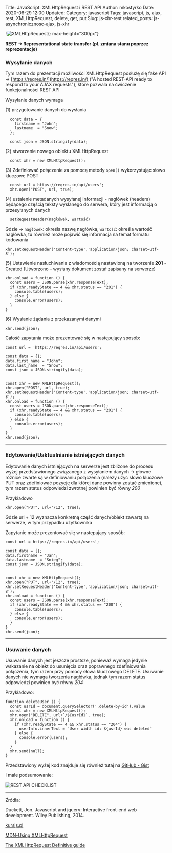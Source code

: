 Title: JavaScript: XMLHttpRequest i REST API
Author: mkostyrko
Date: 2020-06-29 12:00
Updated:
Category: javascript
Tags: javascript, js, ajax, rest, XMLHttpRequest, delete, get, put
Slug: js-xhr-rest
related_posts: js-asynchronicznosc-ajax, js-xhr

!![XMLHttpRequest](https://phpenthusiast.com/theme/assets/images/blog/what_is_rest_api.png?021019a){: max-height="300px"}

**REST -> Representational state transfer (pl. zmiana stanu poprzez reprezentacje)**


### Wysyłanie danych

Tym razem do prezentacji możliwości XMLHttpRequest posłużę się fake API -> [https://reqres.in/](https://reqres.in/) ("A hosted REST-API ready to respond to your AJAX requests"), które pozwala na ćwiczenie funkcjonalności REST API 

Wysyłanie danych wymaga

(1) przygotowanie danych do wysłania 

      const data = {
        firstname = "John";
        lastname  = "Snow";
      };

      const json = JSON.stringify(data);


(2) stworzenie nowego obiektu XMLHttpRequest 

      const xhr = new XMLHttpRequest();

(3) Zdefiniować połączenie za pomocą metody `open()` wykorzystując słowo kluczowe POST 

      const url = https://reqres.in/api/users';
      xhr.open("POST", url, true);

(4) ustalenie metadanych wysyłanej informacji - nagłówek (headera) będącego częścią teksty wysłanego do serwera, który jest informacją o przesyłanych danych 

      setRequestHeader(nagłówek, wartość)
    
Gdzie -> `nagłówek`: określa nazwę nagłówka, `wartość`: określa wartość nagłówka, tu również może pojawić się informacja na temat formatu kodowania

    xhr.setRequestHeader('Content-type','application/json; charset=utf-8');

(5) Ustawienie nasłuchiwania z wiadomością nastawioną na tworzenie **201** - Created (Utworzono – wysłany dokument został zapisany na serwerze)

    xhr.onload = function () {
      const users = JSON.parse(xhr.responseText);
      if (xhr.readyState == 4 && xhr.status == "201") {
        console.table(users);
      } else {
        console.error(users);
      }
    }

(6) Wysłanie żądania z przekazanymi danymi

    xhr.send(json);

Całość zapytania może prezentować się w następujący sposób:

    const url = 'https://reqres.in/api/users';

    const data = {};
    data.first_name = "John";
    data.last_name  = "Snow";
    const json = JSON.stringify(data);


    const xhr = new XMLHttpRequest();
    xhr.open("POST", url, true);
    xhr.setRequestHeader('Content-type','application/json; charset=utf-8');
    xhr.onload = function () {
      const users = JSON.parse(xhr.responseText);
      if (xhr.readyState == 4 && xhr.status == "201") {
        console.table(users);
      } else {
        console.error(users);
      }
    }
    xhr.send(json);

---

### Edytowanie/Uaktualnianie istniejących danych

Edytowanie danych istniejących na serwerze jest zbliżone do procesu wyżej przedstawionego związanego z wysyłaniem danych -> główne różnice zwarte są w definiowaniu połączenia (należy użyć słowo kluczowe PUT oraz zdefiniować pozycję dla której dane powinny zostać zmienione), tym razem status odpowiedzi zwrotnej powinien być równy *200*

Przykładowo 

    xhr.open("PUT", url+'/12', true);

Gdzie url + 12 wyznacza konkretną część danych/obiekt zawartą na serwerze, w tym przypadku użytkownika


Zapytanie może prezentować się w następujący sposób:

    const url = https://reqres.in/api/users';

    const data = {};
    data.firstname = "Jan";
    data.lastname  = "Snieg";
    const json = JSON.stringify(data);


    const xhr = new XMLHttpRequest();
    xhr.open("PUT", url+'/12', true);
    xhr.setRequestHeader('Content-type','application/json; charset=utf-8');
    xhr.onload = function () {
      const users = JSON.parse(xhr.responseText);
      if (xhr.readyState == 4 && xhr.status == "200") {
        console.table(users);
      } else {
        console.error(users);
      }
    }
    xhr.send(json);


---
### Usuwanie danych

Usuwanie danych jest jeszcze prostsze, ponieważ wymaga jedynie wskazanie na obiekt do usunięcia oraz  poprawnego zdefiniowania połączenia, tym razem przy pomocy słowa kluczowego DELETE. Usuwanie danych nie wymaga tworzenia nagłówka, jednak tym razem status odpowiedzi powinien być równy *204*

Przykładowo:

    function deleteUser () {
      const usrId = document.querySelector('.delete-by-id').value
      const xhr = new XMLHttpRequest();
      xhr.open("DELETE", url+`/${usrId}`, true);
      xhr.onload = function () {
        if (xhr.readyState == 4 && xhr.status == "204") {
          userInfo.innerText = `User width id: ${usrId} was deleted`
        } else {
          console.error(users);
        }
      }
      xhr.send(null);
    }



Przedstawiony wyżej kod znajduje się również tutaj na [GitHub - Gist](https://gist.github.com/kostyrko/d04ed2eb6aa9b9d9dc87d07e5f6e0c0a)





I małe podsumowanie:

![REST API CHECKLIST](https://usercontent.one/wp/www.kennethlange.com/wp-content/uploads/2020/04/customer_rest_api-624x314.png)

---

Źródła:


Duckett, Jon. Javascript and jquery: Interactive front-end web development. Wiley Publishing, 2014.

[kursjs.pl](http://kursjs.pl/kurs/ajax/xmlhttprequest.php)

[MDN-Using XMLHttpRequest](https://developer.mozilla.org/en-US/docs/Web/API/XMLHttpRequest/Using_XMLHttpRequest)

[The XMLHttpRequest Definitive guide](https://medium.com/@giacintocarlucci/xmlhttprquest-definitive-guide-e3a2fd7a85a4)



